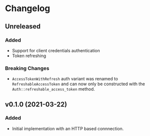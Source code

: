 # Changelog

## Unreleased

### Added

-   Support for client credentials authentication
-   Token refreshing

### Breaking Changes

-   `AccessTokenWithRefresh` auth variant was renamed to `RefreshableAccessToken` and can now only be constructed with the `Auth::refreshable_access_token` method.

## v0.1.0 (2021-03-22)

### Added

-   Initial implementation with an HTTP based connnection.
